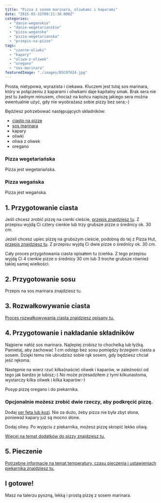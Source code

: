 ```yaml
---
title: "Pizza z sosem marinara, oliwkami i kaparami"
date: "2015-03-31T09:21:30.000Z"
categories: 
  - "danie-weganskie"
  - "danie-wegetarianskie"
  - "pizza-weganska"
  - "pizza-wegetarianska"
  - "przepis-na-pizze"
tags: 
  - "czarne-oliwki"
  - "kapary"
  - "oliwa-z-oliwek"
  - "oregano"
  - "sos-marinara"
featuredImage: "./images/DSC07624.jpg"
---
```


Prosta, nietypowa, wyrazista i ciekawa. Kluczem jest tutaj sos marinara, który w połączeniu z kaparami i oliwkami daje kapitalny smak. Brak sera nie jest tu żadnym minusem, chociaż na końcu napiszę jakiego sera można ewentualnie użyć, gdy nie wyobrażasz sobie pizzy bez sera;-)

Będziesz potrzebować następujących składników:

- <a href="/przepis-na-ciasto-na-pizze/">ciasto na pizzę</a>
- <a href="/sos-marinara/">sos marinara</a>
- kapary
- oliwki
- oliwa z oliwek
- oregano

### Pizza wegetariańska

Pizza jest wegetariańska.

### Pizza wegańska

Pizza jest wegańska.

## 1\. Przygotowanie ciasta

Jeśli chcesz zrobić pizzę na cienki cieście, <a title="Przepis na ciasto na pizzę" href="/przepis-na-ciasto-na-pizze/">przepis znajdziesz tu</a>. Z przepisu wyjdą Ci cztery cienkie lub trzy grubsze pizze o średnicy ok. 30 cm.

Jeżeli chcesz upiec pizzę na grubszym cieście, podobną do tej z Pizza Hut, <a title="Jeszcze lepszy przepis na pizzę jak z Pizza Hut…" href="/jeszcze-lepszy-przepis-na-pizze-jak-z-pizza-hut/">przepis znajdziesz tu</a>. Z przepisu wyjdą Ci dwie pizze o średnicy ok. 30 cm.

Cały proces przygotowania ciasta opisałem tu (cieńka. Z tego przepisu wyjdą Ci 4 cienkie pizze o średnicy 30 cm lub 3 troche grubsze również takiej samej wielkości.

## 2\. Przygotowanie sosu

Przepis na sos marinara znajdziesz tu.

## 3\. Rozwałkowywanie ciasta

<a title="Jak wałkować ciasto do pizzy?" href="/jak-walkowac-ciasto-pizzy/">Proces rozwałkowywania ciasta znajdziesz opisany tu.</a>

## 4\. Przygotowanie i nakładanie składników

Najpierw nałóż sos marinara. Najlepiej zrobisz to chochelką lub łyżką. Pamietaj, aby zachować 1 cm odstęp bez sosu pomiędzy brzegiem ciasta a sosem. Dzięki temu nie ubrudzisz sobie rąk sosem, gdy będziesz chciał jeść rękoma.

Następnie na wierz rzuć kilka(naście) oliwek i kaparów, w zależności od tego jak bardzo je lubisz;-) No może przesadziłem z tymi kilkunastoma, wystarczy kilka oliwek i kilka kaparów:-)

Posyp pizzę oregano i do piekarnika.

### Opcjonalnie możesz zrobić dwie rzeczy, aby podkręcić pizzę.

Dodaj <a title="Jaki ser wybrać do pizzy?" href="/jaki-ser-wybrac-do-pizzy/">ser feta lub kozi</a>. Nie za dużo, żeby pizza nie była zbyt słona, ponieważ kapary już są mocno słone.

Dodaj oliwy. Po wyjęciu z piekarnika, możesz pizzę skropić lekko oliwą.

<a title="Poznaj 8 prostych dodatków, które zmienią oblicze Twojej domowej pizzy" href="/poznaj-8-prostych-dodatkow-ktore-zmienia-oblicze-twojej-domowej-pizzy/">Więcej na temat dodatków do pizzy znajdziesz tu.</a>

## 5\. Pieczenie

<a title="Jak ustawić piekarnik do pieczenia pizzy?" href="/jak-ustawic-piekarnik-pieczenia-pizzy/">Potrzebne informacje na temat temperatury, czasu pieczenia i ustawieniach piekarnika znajdziesz tu.</a>

## I gotowe!

Masz na talerzu pyszną, lekką i prostą pizzę z sosem marinara.
